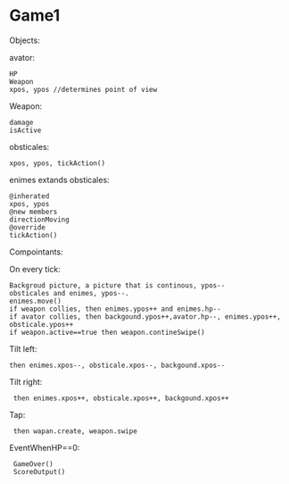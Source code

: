 Game1
===========
Objects:
 
  avator:
  
    HP
    Weapon
    xpos, ypos //determines point of view
  
  Weapon:
  
    damage
    isActive
    
  obsticales:
  
    xpos, ypos, tickAction()
    
  enimes extands obsticales:
  
    @inherated
    xpos, ypos
    @new members
    directionMoving
    @override
    tickAction()
    
Compointants:

  On every tick:
  
    Backgroud picture, a picture that is continous, ypos--
    obsticales and enimes, ypos--.  
    enimes.move()
    if weapon collies, then enimes.ypos++ and enimes.hp--
    if avator collies, then backgound.ypos++,avator.hp--, enimes.ypos++, obsticale.ypos++
    if weapon.active==true then weapon.contineSwipe()
  
  Tilt left:
  
    then enimes.xpos--, obsticale.xpos--, backgound.xpos--
   
  Tilt right:
  
     then enimes.xpos++, obsticale.xpos++, backgound.xpos++
   
  Tap:
  
     then wapan.create, weapon.swipe
  
  EventWhenHP==0:
  
     GameOver()
     ScoreOutput()
